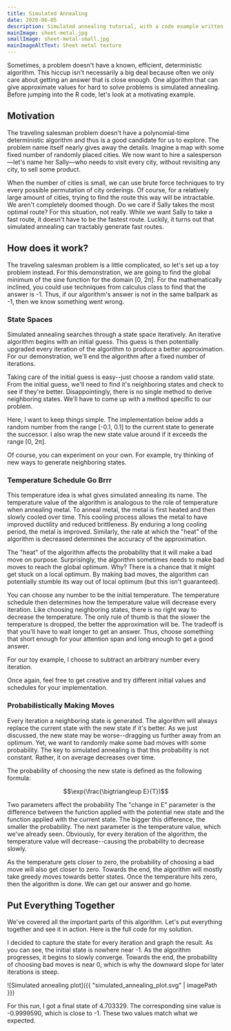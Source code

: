 ```yaml
---
title: Simulated Annealing
date: 2020-06-05
description: Simulated annealing tutorial, with a code example written in R
mainImage: sheet-metal.jpg
smallImage: sheet-metal-small.jpg
mainImageAltText: Sheet metal texture
---
```


Sometimes, a problem doesn't have a known, efficient, deterministic algorithm. This hiccup isn't necessarily a big deal because often we only care about getting an answer that is close enough. One algorithm that can give approximate values for hard to solve problems is simulated annealing. Before jumping into the R code, let's look at a motivating example.

## Motivation
The traveling salesman problem doesn't have a polynomial-time deterministic algorithm and thus is a good candidate for us to explore. The problem name itself nearly gives away the details. Imagine a map with some fixed number of randomly placed cities. We now want to hire a salesperson—let's name her Sally—who needs to visit every city, without revisiting any city, to sell some product.

When the number of cities is small, we can use brute force techniques to try every possible permutation of city orderings. Of course, for a relatively large amount of cities, trying to find the route this way will be intractable. We aren't completely doomed though. Do we care if Sally takes the most optimal route? For this situation, not really. While we want Sally to take a fast route, it doesn't have to be the fastest route. Luckily, it turns out that simulated annealing can tractably generate fast routes.

## How does it work?
The traveling salesman problem is a little complicated, so let's set up a toy problem instead. For this demonstration, we are going to find the global minimum of the sine function for the domain [0, 2π]. For the mathematically inclined, you could use techniques from calculus class to find that the answer is -1. Thus, if our algorithm's answer is not in the same ballpark as -1, then we know something went wrong.

### State Spaces
Simulated annealing searches through a state space iteratively. An iterative algorithm begins with an initial guess. This guess is then potentially upgraded every iteration of the algorithm to produce a better approximation. For our demonstration, we'll end the algorithm after a fixed number of iterations.

Taking care of the initial guess is easy--just choose a random valid state. From the initial guess, we'll need to find it's neighboring states and check to see if they're better. Disappointingly, there is no single method to derive neighboring states. We'll have to come up with a method specific to our problem.

Here, I want to keep things simple. The implementation below adds a random number from the range [-0.1, 0.1] to the current state to generate the successor. I also wrap the new state value around if it exceeds the range [0, 2π]. 

<script src="https://gist.github.com/froggermtp/8b9e5b6e999b5d77ef0acaadb1092a69.js"></script>

Of course, you can experiment on your own. For example, try thinking of new ways to generate neighboring states.

### Temperature Schedule Go Brrr
This temperature idea is what gives simulated annealing its name. The temperature value of the algorithm is analogous to the role of temperature when annealing metal. To anneal metal, the metal is first heated and then slowly cooled over time. This cooling process allows the metal to have improved ductility and reduced brittleness. By enduring a long cooling period, the metal is improved. Similarly, the rate at which the "heat" of the algorithm is decreased determines the accuracy of the approximation.

The "heat" of the algorithm affects the probability that it will make a bad move on purpose. Surprisingly, the algorithm sometimes needs to make bad moves to reach the global optimum. Why? There is a chance that it might get stuck on a local optimum. By making bad moves, the algorithm can potentially stumble its way out of local optimum (but this isn't guaranteed).

You can choose any number to be the initial temperature. The temperature schedule then determines how the temperature value will decrease every iteration. Like choosing neighboring states, there is no right way to decrease the temperature. The only rule of thumb is that the slower the temperature is dropped, the better the approximation will be. The tradeoff is that you'll have to wait longer to get an answer. Thus, choose something that short enough for your attention span and long enough to get a good answer. 

For our toy example, I choose to subtract an arbitrary number every iteration. 

<script src="https://gist.github.com/froggermtp/cbae4d7960586428dd77b3514f444b1a.js"></script>

Once again, feel free to get creative and try different initial values and schedules for your implementation.

### Probabilistically Making Moves
Every iteration a neighboring state is generated. The algorithm will always replace the current state with the new state if it's better. As we just discussed, the new state may be worse--dragging us further away from an optimum. Yet, we want to randomly make some bad moves with some probability. The key to simulated annealing is that this probability is not constant. Rather, it on average decreases over time.

The probability of choosing the new state is defined as the following formula:

$$\exp(\frac{\bigtriangleup E}{T})$$

Two parameters affect the probability The "change in E" parameter is the difference between the function applied with the potential new state and the function applied with the current state. The bigger this difference, the smaller the probability. The next parameter is the temperature value, which we've already seen. Obviously, for every iteration of the algorithm, the temperature value will decrease--causing the probability to decrease slowly.

As the temperature gets closer to zero, the probability of choosing a bad move will also get closer to zero. Towards the end, the algorithm will mostly take greedy moves towards better states. Once the temperature hits zero, then the algorithm is done. We can get our answer and go home.

## Put Everything Together
We've covered all the important parts of this algorithm. Let's put everything together and see it in action. Here is the full code for my solution.

<script src="https://gist.github.com/froggermtp/bc36402fa41ec7733e6758e1e6a241e6.js"></script>

I decided to capture the state for every iteration and graph the result. As you can see, the initial state is nowhere near -1. As the algorithm progresses, it begins to slowly converge. Towards the end, the probability of choosing bad moves is near 0, which is why the downward slope for later iterations is steep.

![Simulated annealing plot]({{ "simulated_annealing_plot.svg" | imagePath }})

For this run, I got a final state of 4.703329. The corresponding sine value is -0.9999590, which is close to -1. These two values match what we expected.